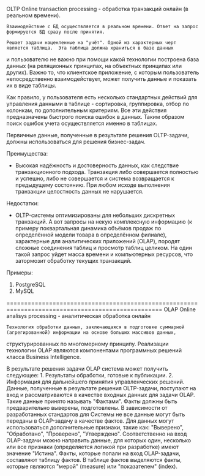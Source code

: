 OLTP
Online transaction processing - обработка транзакций онлайн (в реальном времени).

	Взаимодействие с БД осуществляется в реальном времени. Ответ на запрос формируется БД сразу после принятия.

	Решает задачи наценленные на "учёт". Одной из характерных черт является таблица.  Эта таблица должна храниться в базе данных 
и пользователю не важно при помощи какой технологии построена база данных (на реляционных принципах, на объектных принципах или других). 
Важно то, что клиентское приложение, с которым пользователь непосредственно взаимодействует, может получить данные и показать их в виде таблицы.

Как правило, у пользователя есть несколько стандартных действий для управления данными в таблице - сортировка, группировка, 
отбор по колонкам, по дополнительным критериям. Все эти действия предназначены быстрого поиска ошибок в данных. Таким 
образом поиск ошибок учета осуществляется именно в таблицах.

Первичные данные, полученные в результате решения OLTP-задачи, должны использоваться для решения бизнес-задач.

Преимущества:
 * Высокая надёжность и достоверность данных, как следствие транзакционного подхода. Транзакция либо совершается полностью и успешно, либо не
совершается и система возвращается к предыдущему состоянию. При любом исходе выполнения транзакции целостность данных не нарушается.

Недостатки:
 * OLTP-системы оптимизированы для небольших дискретных транзакций. А вот запросы на некую комплексную информацию (к примеру поквартальная
динамика объёмов продаж по определённой модели товара в определённом филиале), характерные для аналитических приложений (OLAP), породят 
сложные соединения таблиц и просмотр таблиц целиком. На один такой запрос уйдет масса времени и компьютерных ресурсов, что затормозит 
обработку текущих транзакций. 

Примеры:
1. PostgreSQL
2. MySQL

==================================================================================================
OLAP
Online analisys processing - аналитическая обработка онлайн

	Технология обработки данных, заключающаяся в подготовке суммарной (агрегированной) информации на основе больших массивов данных, 
структурированных по многомерному принципу. Реализации технологии OLAP являются компонентами программных решений класса Business Intelligence. 
 
В результате решения задачи OLAP система может получить следующее:
	1. Результаты обработки, готовые к публикации.
	2. Информация для дальнейшего принятия управленческих решений.
	Данные, полученные в результате решения OLTP-задачи, поступают на вход и рассматриваются в качестве входных данных для задачи OLАP. 
Такие данные принято называть "Фактами". Факты должны быть предварительно выверены, подготовлены. В зависимости от разработанных 
стандартов для Системы не все данные могут быть переданы в OLAP-задачу в качестве фактов. Для данных могут использоваться дополнительные 
признаки, такие как: "Выверено", "Обработано", "Проверено", "Утверждено". Соответственно на вход OLAP-задачи можно направить данные, 
для которых один, несколько или все признаки (определяется логикой при разработке) имеют значение "Истина". Факты, которые попали на вход 
OLAP-задачи, составляют таблицу фактов. В таблице фактов выделяются факты, которые являются "мерой" (measure) или "показателем" (index). 

